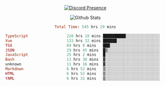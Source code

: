 <!DOCTYPE html>
<body>
<div align="center">

  [![Discord Presence](https://lanyard.cnrad.dev/api/576097150359044106)](https://discord.com/users/576097150359044106)
  
  ![Github Stats](https://github-readme-stats.vercel.app/api?username=verycrunchy&show_icons=true&theme=radical)

<!--START_SECTION:waka-->

```ruby
Total Time: 545 hrs 29 mins

TypeScript                 220 hrs 18 mins ██████████░░░░░░░░░░░░░░░   40.40 %
Vue                        133 hrs 32 mins ██████░░░░░░░░░░░░░░░░░░░   24.49 %
TSX                        69 hrs 0 mins   ███░░░░░░░░░░░░░░░░░░░░░░   12.65 %
JSON                       29 hrs 45 mins  █▒░░░░░░░░░░░░░░░░░░░░░░░   05.46 %
JavaScript                 25 hrs 2 mins   █░░░░░░░░░░░░░░░░░░░░░░░░   04.59 %
Bash                       11 hrs 30 mins  ▓░░░░░░░░░░░░░░░░░░░░░░░░   02.11 %
unknown                    11 hrs 16 mins  ▓░░░░░░░░░░░░░░░░░░░░░░░░   02.06 %
Markdown                   6 hrs 52 mins   ▒░░░░░░░░░░░░░░░░░░░░░░░░   01.26 %
HTML                       6 hrs 52 mins   ▒░░░░░░░░░░░░░░░░░░░░░░░░   01.26 %
YAML                       6 hrs 31 mins   ▒░░░░░░░░░░░░░░░░░░░░░░░░   01.20 %
```

<!--END_SECTION:waka-->
</div>
</body>
</html>

